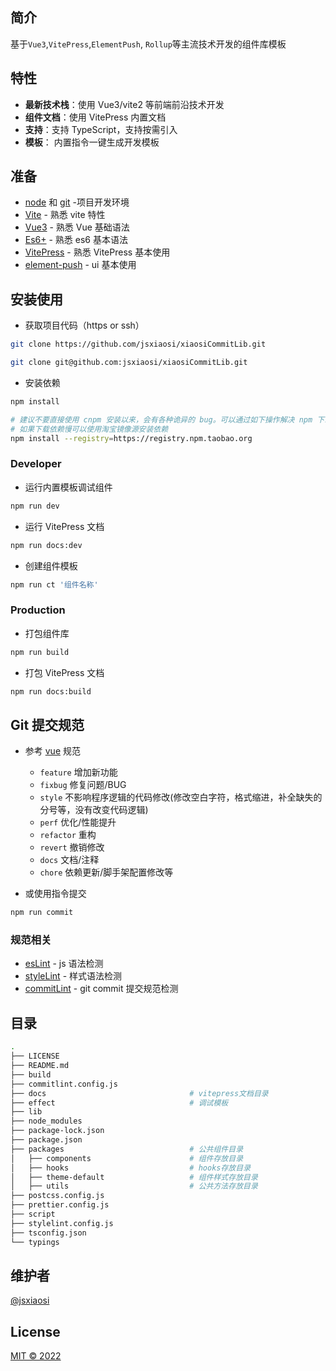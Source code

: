 ## 简介

基于`Vue3`,`VitePress`,`ElementPush`, `Rollup`等主流技术开发的组件库模板

## 特性

- **最新技术栈**：使用 Vue3/vite2 等前端前沿技术开发
- **组件文档**：使用 VitePress 内置文档
- **支持**：支持 TypeScript，支持按需引入
- **模板**： 内置指令一键生成开发模板

## 准备

- [node](http://nodejs.org/) 和 [git](https://git-scm.com/) -项目开发环境
- [Vite](https://cn.vitejs.dev/) - 熟悉 vite 特性
- [Vue3](https://v3.cn.vuejs.org/) - 熟悉 Vue 基础语法
- [Es6+](http://es6.ruanyifeng.com/) - 熟悉 es6 基本语法
- [VitePress](https://vuepress.vuejs.org/) - 熟悉 VitePress 基本使用
- [element-push](https://element-plus.gitee.io/#/zh-CN/) - ui 基本使用

## 安装使用

- 获取项目代码（https or ssh）

```bash
git clone https://github.com/jsxiaosi/xiaosiCommitLib.git

git clone git@github.com:jsxiaosi/xiaosiCommitLib.git
```

- 安装依赖

```bash
npm install

# 建议不要直接使用 cnpm 安装以来，会有各种诡异的 bug。可以通过如下操作解决 npm 下载速度慢的问题
# 如果下载依赖慢可以使用淘宝镜像源安装依赖
npm install --registry=https://registry.npm.taobao.org
```

### Developer

- 运行内置模板调试组件

```bash
npm run dev
```

- 运行 VitePress 文档

```bash
npm run docs:dev
```

- 创建组件模板

```bash
npm run ct '组件名称'
```

### Production

- 打包组件库

```bash
npm run build
```

- 打包 VitePress 文档

```bash
npm run docs:build
```

## Git 提交规范

- 参考 [vue](https://github.com/vuejs/vue/blob/dev/.github/COMMIT_CONVENTION.md) 规范

  - `feature` 增加新功能
  - `fixbug` 修复问题/BUG
  - `style` 不影响程序逻辑的代码修改(修改空白字符，格式缩进，补全缺失的分号等，没有改变代码逻辑)
  - `perf` 优化/性能提升
  - `refactor` 重构
  - `revert` 撤销修改
  - `docs` 文档/注释
  - `chore` 依赖更新/脚手架配置修改等

- 或使用指令提交

```bash
npm run commit
```

### 规范相关

- [esLint](https://eslint.org/) - js 语法检测
- [styleLint](https://stylelint.io/) - 样式语法检测
- [commitLint](https://commitlint.js.org/#/) - git commit 提交规范检测

## 目录

```bash
.
├── LICENSE
├── README.md
├── build
├── commitlint.config.js
├── docs                                # vitepress文档目录
├── effect                              # 调试模板
├── lib
├── node_modules
├── package-lock.json
├── package.json
├── packages                            # 公共组件目录
│   ├── components                      # 组件存放目录
│   ├── hooks                           # hooks存放目录
│   ├── theme-default                   # 组件样式存放目录
│   ├── utils                           # 公共方法存放目录
├── postcss.config.js
├── prettier.config.js
├── script
├── stylelint.config.js
├── tsconfig.json
└── typings
```

## 维护者

[@jsxiaosi](https://github.com/jsxiaosi)

## License

[MIT © 2022](./LICENSE)
